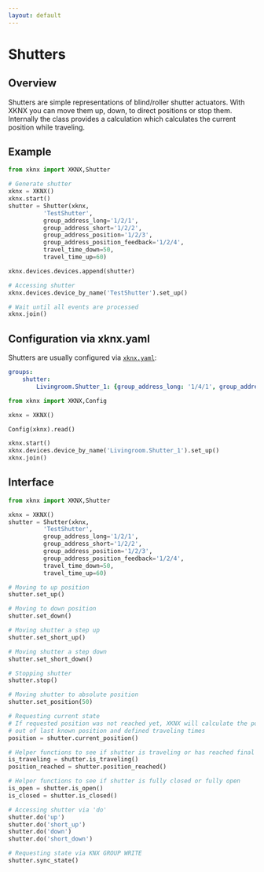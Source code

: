 ```yaml
---
layout: default
---
```


# [](#header-1)Shutters

## [](#header-2)Overview

Shutters are simple representations of blind/roller shutter actuators. With XKNX you can move them up, down, to direct positions or stop them. Internally the class provides a calculation which calculates the current position while traveling.

## [](#header-2)Example

```python
from xknx import XKNX,Shutter

# Generate shutter
xknx = XKNX()
xknx.start()
shutter = Shutter(xknx,
		  'TestShutter',
		  group_address_long='1/2/1',
		  group_address_short='1/2/2',
		  group_address_position='1/2/3',
		  group_address_position_feedback='1/2/4',
		  travel_time_down=50,
		  travel_time_up=60)

xknx.devices.devices.append(shutter)

# Accessing shutter
xknx.devices.device_by_name('TestShutter').set_up()

# Wait until all events are processed
xknx.join()
```

## [](#header-2)Configuration via **xknx.yaml**

Shutters are usually configured via [`xknx.yaml`](/configuration):

```yaml
groups:
    shutter:
        Livingroom.Shutter_1: {group_address_long: '1/4/1', group_address_short: '1/4/2', group_address_position_feedback: '1/4/3', group_address_position: '1/4/4', travel_time_down: 50, travel_time_up: 60 }
```

```python
from xknx import XKNX,Config

xknx = XKNX()

Config(xknx).read()

xknx.start()
xknx.devices.device_by_name('Livingroom.Shutter_1').set_up()
xknx.join()
```

## [](#header-2)Interface


```python
from xknx import XKNX,Shutter

xknx = XKNX()
shutter = Shutter(xknx,
		  'TestShutter',
		  group_address_long='1/2/1',
		  group_address_short='1/2/2',
		  group_address_position='1/2/3',
		  group_address_position_feedback='1/2/4',
		  travel_time_down=50,
		  travel_time_up=60)

# Moving to up position
shutter.set_up()

# Moving to down position
shutter.set_down()

# Moving shutter a step up
shutter.set_short_up()

# Moving shutter a step down
shutter.set_short_down()

# Stopping shutter
shutter.stop()

# Moving shutter to absolute position
shutter.set_position(50)

# Requesting current state
# If requested position was not reached yet, XKNX will calculate the position
# out of last known position and defined traveling times
position = shutter.current_position()

# Helper functions to see if shutter is traveling or has reached final position
is_traveling = shutter.is_traveling()
position_reached = shutter.position_reached()

# Helper functions to see if shutter is fully closed or fully open
is_open = shutter.is_open()
is_closed = shutter.is_closed()

# Accessing shutter via 'do'
shutter.do('up')
shutter.do('short_up')
shutter.do('down')
shutter.do('short_down')

# Requesting state via KNX GROUP WRITE
shutter.sync_state()

```


